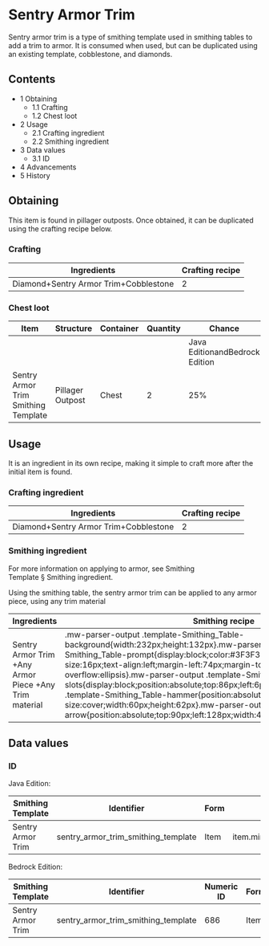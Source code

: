 # Sentry Armor Trim
Sentry armor trim is a type of smithing template used in smithing tables to add a trim to armor. It is consumed when used, but can be duplicated using an existing template, cobblestone, and diamonds.

## Contents
- 1 Obtaining
	- 1.1 Crafting
	- 1.2 Chest loot
- 2 Usage
	- 2.1 Crafting ingredient
	- 2.2 Smithing ingredient
- 3 Data values
	- 3.1 ID
- 4 Advancements
- 5 History

## Obtaining
This item is found in pillager outposts. Once obtained, it can be duplicated using the crafting recipe below.

### Crafting
| Ingredients                           | Crafting recipe |
|---------------------------------------|-----------------|
| Diamond+Sentry Armor Trim+Cobblestone | 2               |

### Chest loot
| Item                                | Structure        | Container | Quantity | Chance                         |
|-------------------------------------|------------------|-----------|----------|--------------------------------|
|                                     |                  |           |          | Java EditionandBedrock Edition |
| Sentry Armor Trim Smithing Template | Pillager Outpost | Chest     | 2        | 25%                            |

## Usage
It is an ingredient in its own recipe, making it simple to craft more after the initial item is found.

### Crafting ingredient
| Ingredients                           | Crafting recipe |
|---------------------------------------|-----------------|
| Diamond+Sentry Armor Trim+Cobblestone | 2               |

### Smithing ingredient
For more information on applying to armor, see Smithing Template § Smithing ingredient.

Using the smithing table, the sentry armor trim can be applied to any armor piece, using any trim material

| Ingredients                                           | Smithing recipe                                                                                                                                                                                                                                                                                                                                                                                                                                                                                                                                                                                                                                           |
|-------------------------------------------------------|-----------------------------------------------------------------------------------------------------------------------------------------------------------------------------------------------------------------------------------------------------------------------------------------------------------------------------------------------------------------------------------------------------------------------------------------------------------------------------------------------------------------------------------------------------------------------------------------------------------------------------------------------------------|
| Sentry Armor Trim +Any Armor Piece +Any Trim material | .mw-parser-output .template-Smithing_Table-background{width:232px;height:132px}.mw-parser-output .template-Smithing_Table-prompt{display:block;color:#3F3F3F;font-family:Minecraft;font-size:16px;text-align:left;margin-left:74px;margin-top:24px;overflow:hidden;text-overflow:ellipsis}.mw-parser-output .template-Smithing_Table-slots{display:block;position:absolute;top:86px;left:6px}.mw-parser-output .template-Smithing_Table-hammer{position:absolute;top:6px;left:6px;background-size:cover;width:60px;height:62px}.mw-parser-output .template-Smithing_Table-arrow{position:absolute;top:90px;left:128px;width:44px;height:30px}Upgrade Gear |

## Data values
### ID
Java Edition:

| Smithing Template | Identifier                          | Form | Translation key                                                                 |
|-------------------|-------------------------------------|------|---------------------------------------------------------------------------------|
| Sentry Armor Trim | sentry_armor_trim_smithing_template | Item | item.minecraft.sentry_armor_trim_smithing_templatetrim_pattern.minecraft.sentry |

Bedrock Edition:

| Smithing Template | Identifier                          | Numeric ID | Form | Translation key                                     |
|-------------------|-------------------------------------|------------|------|-----------------------------------------------------|
| Sentry Armor Trim | sentry_armor_trim_smithing_template | 686        | Item | item.smithing_template.nametrim_pattern.sentry.name |

